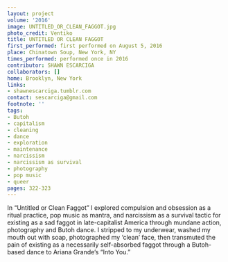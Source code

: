 ```yaml
---
layout: project
volume: '2016'
image: UNTITLED_OR_CLEAN_FAGGOT.jpg
photo_credit: Ventiko
title: UNTITLED OR CLEAN FAGGOT
first_performed: first performed on August 5, 2016
place: Chinatown Soup, New York, NY
times_performed: performed once in 2016
contributor: SHAWN ESCARCIGA
collaborators: []
home: Brooklyn, New York
links:
- shawnescarciga.tumblr.com
contact: sescarciga@gmail.com
footnote: ''
tags:
- Butoh
- capitalism
- cleaning
- dance
- exploration
- maintenance
- narcissism
- narcissism as survival
- photography
- pop music
- queer
pages: 322-323
---
```


In “Untitled or Clean Faggot” I explored compulsion and obsession as a ritual practice, pop music as mantra, and narcissism as a survival tactic for existing as a sad faggot in late-capitalist America through mundane action, photography and Butoh dance. I stripped to my underwear, washed my mouth out with soap, photographed my ‘clean’ face, then transmuted the pain of existing as a necessarily self-absorbed faggot through a Butoh-based dance to Ariana Grande’s “Into You.”
